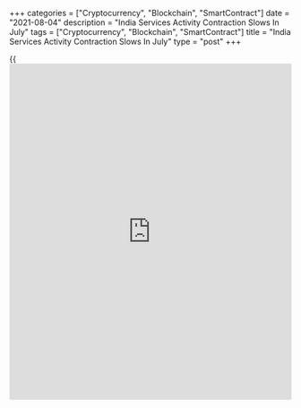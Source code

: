 +++
categories = ["Cryptocurrency", "Blockchain", "SmartContract"]
date = "2021-08-04"
description = "India Services Activity Contraction Slows In July"
tags = ["Cryptocurrency", "Blockchain", "SmartContract"]
title = "India Services Activity Contraction Slows In July"
type = "post"
+++

{{<iframe id="large-banner" src="https://www.bounty.group/#slide=12.0" width="100%" height="600" scrolling="no" style="border: 0px solid rgb(216, 221, 230); border-radius: 3px;">}}

India's service sector contracted at a softer pace in July, survey data
from IHS Markit showed on Wednesday.

The services Purchasing Managers' Index rose to 45.4 in July from 41.2
in June. Economists had forecast the index to rise to 49.0.

A reading below 50.0 indicates contraction in the sector.

New work intakes declined for the third month in a row in July and new
[business][1] from abroad fell at a sharp pace.

New orders and output decreased in July. Employment fell for the eighth
straight month, albeit at a softer pace.

Input costs rose further in July and output charges increased at a
quicker pace. Outstanding business volume rose after falling in the
previous month.

The overall private sector [economy][2] shrank for the third month in a
row. The composite output index rose to 49.2 in July from 43.1 in June.

"Uncertainty over when the pandemic will end, as well as concerns about
inflationary pressures and financial troubles, dampened business
confidence in July," Pollyanna De Lima, an economics associate director
at IHS Markit, said.

For comments and feedback [contact](https://www.playgroundfx.com/contact/): editorial@rtt[news](https://www.letsplayfx.com/blog/forex-news-website/).com

[Economic News][2]

 **What parts of the world are seeing the best (and worst) economic
performances lately? Click[here][3] to check out our [Econ Scorecard][3]
and find out! See up-to-the-moment [ranking](https://www.playgroundfx.com/blog/crypto-exchange-ranking/)s for the best and worst
performers in [GDP][4], [unemployment rate][5], [inflation][6] and much
more.**

   1. www.rtt[news](https://www.letsplayfx.com/blog/forex-news-website/).com/Content/Business.aspx
   2. www.rtt[news](https://www.letsplayfx.com/blog/forex-news-website/).com/Content/EconomicNews.aspx
   3. www.rtt[news](https://www.letsplayfx.com/blog/forex-news-website/).com/economic-scorecard/world-rank/industrial-production/highest-performance.aspx
   4. www.rtt[news](https://www.letsplayfx.com/blog/forex-news-website/).com/economic-scorecard/world-rank/GDP/highest-performance.aspx
   5. www.rtt[news](https://www.letsplayfx.com/blog/forex-news-website/).com/economic-scorecard/world-rank/unemployment-rate/lowest-performance.aspx
   6. www.rtt[news](https://www.letsplayfx.com/blog/forex-news-website/).com/economic-scorecard/world-rank/CPI/highest-performance.aspx
